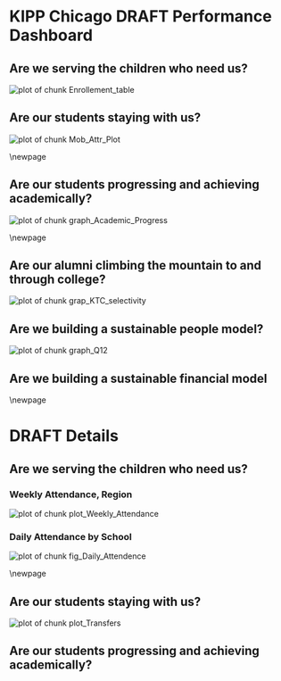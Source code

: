 # KIPP Chicago DRAFT Performance Dashboard













## Are we serving the children who need us?






![plot of chunk Enrollement_table](figure/Enrollement_table.png) 





## Are our students staying with us?



![plot of chunk Mob_Attr_Plot](figure/Mob_Attr_Plot.png) 


\newpage
## Are our students progressing and achieving academically?









![plot of chunk graph_Academic_Progress](figure/graph_Academic_Progress.png) 



\newpage
## Are our alumni climbing the mountain to and through college?



![plot of chunk grap_KTC_selectivity](figure/grap_KTC_selectivity.png) 




## Are we building a sustainable people model?








![plot of chunk graph_Q12](figure/graph_Q12.png) 




## Are we building a sustainable financial model
\newpage
# DRAFT Details
## Are we serving the children who need us?







### Weekly Attendance, Region
![plot of chunk plot_Weekly_Attendance](figure/plot_Weekly_Attendance.png) 

### Daily Attendance by School
![plot of chunk fig_Daily_Attendence](figure/fig_Daily_Attendence.png) 



\newpage
## Are our students staying with us?
  






![plot of chunk plot_Transfers](figure/plot_Transfers.png) 



  
## Are our students progressing and achieving academically?
